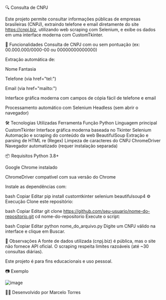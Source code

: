 🔍 Consulta de CNPJ

Este projeto permite consultar informações públicas de empresas brasileiras (CNPJ), extraindo telefone e email diretamente do site https://cnpj.biz, 
utilizando web scraping com Selenium, e exibe os dados em uma interface moderna com CustomTkinter.

🚀 Funcionalidades
Consulta de CNPJ com ou sem pontuação (ex: 00.000.000/0000-00 ou 00000000000000)

Extração automática de:

Nome Fantasia

Telefone (via href="tel:")

Email (via href="mailto:")

Interface gráfica moderna com campos de cópia fácil de telefone e email

Processamento automático com Selenium Headless (sem abrir o navegador)

🛠 Tecnologias Utilizadas
Ferramenta	Função
Python	Linguagem principal
CustomTkinter	Interface gráfica moderna baseada no Tkinter
Selenium	Automação e scraping do conteúdo da web
BeautifulSoup	Extração e parsing de HTML
re (Regex)	Limpeza de caracteres do CNPJ
ChromeDriver	Navegador automatizado (requer instalação separada)

📦 Requisitos
Python 3.8+

Google Chrome instalado

ChromeDriver compatível com sua versão do Chrome

Instale as dependências com:

bash
Copiar
Editar
pip install customtkinter selenium beautifulsoup4
⚙️ Execução
Clone este repositório:

bash
Copiar
Editar
git clone https://github.com/seu-usuario/nome-do-repositorio.git
cd nome-do-repositorio
Execute o script:

bash
Copiar
Editar
python nome_do_arquivo.py
Digite um CNPJ válido na interface e clique em Buscar.

📌 Observações
A fonte de dados utilizada (cnpj.biz) é pública, mas o site não fornece API oficial. O scraping respeita limites razoáveis (até ~30 consultas diárias).

Este projeto é para fins educacionais e uso pessoal.

📷 Exemplo

![image](https://github.com/user-attachments/assets/c2f874c7-4a86-4a14-8aa4-8be6e791acfe)


🧑‍💻 Desenvolvido por Marcelo Torres
